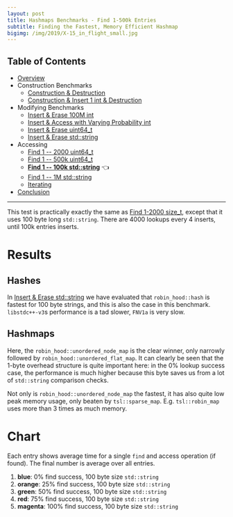 ```yaml
---
layout: post
title: Hashmaps Benchmarks - Find 1-500k Entries
subtitle: Finding the Fastest, Memory Efficient Hashmap
bigimg: /img/2019/X-15_in_flight_small.jpg
---
```


## Table of Contents

* [Overview](/2019/04/01/hashmap-benchmarks-01-overview/)
* Construction Benchmarks
   * [Construction & Destruction](/2019/04/01/hashmap-benchmarks-02-01-result-CtorDtorEmptyMap/)
   * [Construction & Insert 1 int & Destruction](/2019/04/01/hashmap-benchmarks-02-02-result-CtorDtorSingleEntryMap/)
* Modifying Benchmarks
   * [Insert & Erase 100M int](/2019/04/01/hashmap-benchmarks-03-01-result-InsertHugeInt/)
   * [Insert & Access with Varying Probability int](/2019/04/01/hashmap-benchmarks-03-02-result-RandomDistinct2/)
   * [Insert & Erase uint64_t](/2019/04/01/hashmap-benchmarks-03-03-result-RandomInsertErase/)
   * [Insert & Erase std::string](/2019/04/01/hashmap-benchmarks-03-04-result-RandomInsertEraseStrings/)
* Accessing
   * [Find 1 -- 2000 uint64_t](/2019/04/01/hashmap-benchmarks-04-02-result-RandomFind_2000/)
   * [Find 1 -- 500k uint64_t](/2019/04/01/hashmap-benchmarks-04-03-result-RandomFind_500000/)
   * **[Find 1 -- 100k std::string](/2019/04/01/hashmap-benchmarks-04-04-result-RandomFindString/)** 👈
   * [Find 1 -- 1M std::string](/2019/04/01/hashmap-benchmarks-04-05-result-RandomFindString_1000000/)
   * [Iterating](/2019/04/01/hashmap-benchmarks-04-06-result-IterateIntegers/)
* [Conclusion](/2019/04/01/hashmap-benchmarks-05-conclusion/)

----

This test is practically exactly the same as [Find 1-2000 size_t](/2019/04/01/hashmap-benchmarks-04-02-result-RandomFind_2000/), except that it uses 100 byte long `std::string`. There are 4000 lookups every 4 inserts, until 100k entries inserts.

# Results

## Hashes

In [Insert & Erase std::string](/2019/04/01/hashmap-benchmarks-03-04-result-RandomInsertEraseStrings/) we have evaluated that `robin_hood::hash` is fastest for 100 byte strings, and this is also the case in this benchmark. `libstdc++-v3`s performance is a tad slower, `FNV1a` is very slow.

## Hashmaps

Here, the `robin_hood::unordered_node_map` is the clear winner, only narrowly followed by `robin_hood::unordered_flat_map`. It can clearly be seen that the 1-byte overhead structure is quite important here: in the 0% lookup success case, the performance is much higher because this byte saves us from a lot of `std::string` comparison checks.

Not only is `robin_hood::unordered_node_map` the fastest, it has also quite low peak memory usage, only beaten by `tsl::sparse_map`. E.g. `tsl::robin_map` uses more than 3 times as much memory.

# Chart
Each entry shows average time for a single `find` and access operation (if found). The final number is average over all entries.

1. **blue**: 0% find success, 100 byte size `std::string`
1. **orange**: 25% find success, 100 byte size `std::string`
1. **green**: 50% find success, 100 byte size `std::string`
1. **red**: 75% find success, 100 byte size `std::string`
1. **magenta**: 100% find success, 100 byte size `std::string`

<script src="https://cdn.plot.ly/plotly-latest.min.js"></script>
<div id="id_bfccb34e" style="height:250em"></div>
<script>
    var colors = Plotly.d3.scale.category10().range();
    var m0y = [ "std::unordered_map", "boost::unordered_map", "emilib1::HashMap", "phmap::<br>parallel_flat_hash_map", "phmap::<br>parallel_node_hash_map", "eastl::hash_map", "spp::sparse_hash_map", "boost::multi_index::<br>hashed_unique", "tsl::hopscotch_map", "tsl::robin_map", "ska::bytell_hash_map", "<b>tsl::sparse_map</b>", "folly::F14ValueMap", "folly::F14NodeMap", "absl::flat_hash_map", "absl::node_hash_map", "phmap::flat_hash_map", "phmap::node_hash_map", "robin_hood::<br>unordered_flat_map", "<b>robin_hood::<br>unordered_node_map</b>"];
    var m1y = [ "std::unordered_map", "boost::unordered_map", "emilib1::HashMap", "phmap::<br>parallel_flat_hash_map", "phmap::<br>parallel_node_hash_map", "eastl::hash_map", "<b>spp::sparse_hash_map</b>", "boost::multi_index::<br>hashed_unique", "tsl::robin_map", "tsl::hopscotch_map", "ska::bytell_hash_map", "<b>tsl::sparse_map</b>", "folly::F14ValueMap", "folly::F14NodeMap", "absl::flat_hash_map", "phmap::flat_hash_map", "absl::node_hash_map", "phmap::node_hash_map", "robin_hood::<br>unordered_flat_map", "<b>robin_hood::<br>unordered_node_map</b>"];
    var m2y = [ "boost::unordered_map", "std::unordered_map", "emilib1::HashMap", "phmap::<br>parallel_flat_hash_map", "phmap::<br>parallel_node_hash_map", "eastl::hash_map", "spp::sparse_hash_map", "boost::multi_index::<br>hashed_unique", "tsl::robin_map", "tsl::hopscotch_map", "ska::bytell_hash_map", "<b>tsl::sparse_map</b>", "folly::F14ValueMap", "folly::F14NodeMap", "absl::flat_hash_map", "absl::node_hash_map", "phmap::flat_hash_map", "phmap::node_hash_map", "robin_hood::<br>unordered_flat_map", "<b>robin_hood::<br>unordered_node_map</b>"];
    var m3y = [ "std::unordered_map", "boost::unordered_map", "emilib1::HashMap", "phmap::<br>parallel_flat_hash_map", "phmap::<br>parallel_node_hash_map", "eastl::hash_map", "boost::multi_index::<br>hashed_unique", "spp::sparse_hash_map", "tsl::robin_map", "tsl::hopscotch_map", "ska::bytell_hash_map", "<b>tsl::sparse_map</b>", "folly::F14ValueMap", "absl::flat_hash_map", "absl::node_hash_map", "phmap::flat_hash_map", "folly::F14NodeMap", "phmap::node_hash_map", "robin_hood::<br>unordered_flat_map", "<b>robin_hood::<br>unordered_node_map</b>"];
    var m4y = [ "boost::unordered_map", "std::unordered_map", "emilib1::HashMap", "phmap::<br>parallel_flat_hash_map", "phmap::<br>parallel_node_hash_map", "eastl::hash_map", "boost::multi_index::<br>hashed_unique", "spp::sparse_hash_map", "tsl::robin_map", "tsl::hopscotch_map", "ska::bytell_hash_map", "<b>tsl::sparse_map</b>", "folly::F14ValueMap", "folly::F14NodeMap", "absl::flat_hash_map", "phmap::flat_hash_map", "absl::node_hash_map", "phmap::node_hash_map", "<b>robin_hood::<br>unordered_node_map</b>", "<b>robin_hood::<br>unordered_flat_map</b>"];
    var measurement_names = [ "0% 100 byte", "25% 100 byte", "50% 100 byte", "75% 100 byte", "100% 100 byte" ];

    var data = [
        { x: [ 8.32161e-08, 8.487955000000001e-08, 6.726995e-08, 6.45315e-08, 6.709375e-08, 6.718465e-08, 5.6253550000000004e-08, 6.746825e-08, 6.039295000000001e-08, 5.336120000000001e-08, 6.04882e-08, 4.836105e-08, 3.6029600000000004e-08, 3.4209250000000006e-08, 2.9641300000000004e-08, 2.98745e-08, 2.7762e-08, 2.846075e-08, 2.5575500000000003e-08, 2.652925e-08 ],
          y: m0y, name: measurement_names[0] + ' (robin_hood::hash)', type: 'bar', orientation: 'h', yaxis: 'y', marker: { color: colors[0], },
        },
        { x: [ 9.59397e-08, 9.489390000000001e-08, 7.713675e-08, 7.894535000000001e-08, 8.035965e-08, 7.963845e-08, 7.19036e-08, 7.764745e-08, 7.218505e-08, 6.943764999999999e-08, 7.080684999999999e-08, 6.40952e-08, 5.0244050000000006e-08, 4.7306600000000006e-08, 4.3863e-08, 4.433135e-08, 4.199215e-08, 4.31405e-08, 3.734e-08, 3.89713e-08 ],
          y: m0y, name: measurement_names[1] + ' (robin_hood::hash)', type: 'bar', orientation: 'h', yaxis: 'y', marker: { color: colors[1], },
        },
        { x: [ 9.48827e-08, 9.472425e-08, 8.345045e-08, 8.28226e-08, 8.220629999999999e-08, 7.933615e-08, 7.865845e-08, 7.645815e-08, 7.21136e-08, 7.254255e-08, 7.110725e-08, 7.072245000000001e-08, 5.73768e-08, 5.2603350000000004e-08, 5.087665e-08, 4.9950999999999995e-08, 4.914375e-08, 4.9225149999999994e-08, 4.43894e-08, 4.436475000000001e-08 ],
          y: m0y, name: measurement_names[2] + ' (robin_hood::hash)', type: 'bar', orientation: 'h', yaxis: 'y', marker: { color: colors[2], },
        },
        { x: [ 8.876610000000001e-08, 8.89998e-08, 8.543185e-08, 8.25823e-08, 7.94346e-08, 7.536980000000001e-08, 7.896385e-08, 7.067715e-08, 6.85439e-08, 7.11307e-08, 6.74806e-08, 7.070465e-08, 6.09504e-08, 5.48127e-08, 5.479445e-08, 5.18895e-08, 5.28118e-08, 5.09772e-08, 4.9613050000000005e-08, 4.773705e-08 ],
          y: m0y, name: measurement_names[3] + ' (robin_hood::hash)', type: 'bar', orientation: 'h', yaxis: 'y', marker: { color: colors[3], },
        },
        { x: [ 8.00072e-08, 7.831315000000001e-08, 8.299295e-08, 7.768355e-08, 7.191895e-08, 6.720905e-08, 7.492855e-08, 6.10646e-08, 6.188620000000001e-08, 6.5794e-08, 6.03389e-08, 6.680715e-08, 6.04112e-08, 5.139225000000001e-08, 5.532705e-08, 5.0078350000000006e-08, 5.258455e-08, 4.8005e-08, 4.843835e-08, 4.5558000000000003e-08 ],
          y: m0y, name: measurement_names[4] + ' (robin_hood::hash)', type: 'bar', orientation: 'h', yaxis: 'y', marker: { color: colors[4], },
            textposition: 'outside',
            text: [ "88.6ns avg<br>8.80MB", "88.4ns avg<br>9.00MB", "79.3ns avg<br>10.2MB", "77.3ns avg<br>7.51MB", "76.2ns avg<br>7.69MB", "73.7ns avg<br>8.93MB", "72.1ns avg<br>6.70MB", "70.7ns avg<br>11.7MB", "67.0ns avg<br>10.5MB", "66.5ns avg<br>22.7MB", "66.0ns avg<br>12.1MB", "<b>64.1ns avg<br>6.58MB</b>", "53.0ns avg<br>18.1MB", "48.1ns avg<br>10.3MB", "46.9ns avg<br>11.2MB", "45.2ns avg<br>8.54MB", "44.9ns avg<br>8.53MB", "44.0ns avg<br>7.72MB", "41.1ns avg<br>9.46MB", "<b>40.6ns avg<br>7.01MB</b>" ],
        },
        { x: [ 8.947715000000002e-08, 8.888504999999999e-08, 7.10034e-08, 6.66862e-08, 6.910705000000001e-08, 7.254855e-08, 5.5248899999999995e-08, 6.901825e-08, 5.85773e-08, 6.3073e-08, 6.29783e-08, 5.0149200000000005e-08, 3.769205e-08, 3.53293e-08, 2.9754699999999998e-08, 2.94552e-08, 3.029625e-08, 2.99593e-08, 2.801125e-08, 2.8600700000000003e-08 ],
          y: m1y, name: measurement_names[0] + ' (libstdc++-v3)', type: 'bar', orientation: 'h', yaxis: 'y2', marker: { color: colors[0], },
        },
        { x: [ 9.854130000000001e-08, 9.722535e-08, 7.956555000000001e-08, 7.98742e-08, 8.105195000000001e-08, 8.20408e-08, 7.125385e-08, 7.855675e-08, 7.488785e-08, 7.353905e-08, 7.203620000000001e-08, 6.543965000000001e-08, 5.296925000000001e-08, 4.93446e-08, 4.404305e-08, 4.3355850000000006e-08, 4.495e-08, 4.429485e-08, 4.0226350000000005e-08, 4.10457e-08 ],
          y: m1y, name: measurement_names[1] + ' (libstdc++-v3)', type: 'bar', orientation: 'h', yaxis: 'y2', marker: { color: colors[1], },
        },
        { x: [ 9.549185e-08, 9.548535000000001e-08, 8.484145e-08, 8.326320000000001e-08, 8.240245e-08, 8.054615e-08, 7.81376e-08, 7.67759e-08, 7.559395e-08, 7.276255000000001e-08, 7.16251e-08, 7.232435e-08, 5.80035e-08, 5.40372e-08, 5.083475e-08, 5.006985e-08, 5.025925e-08, 4.9523899999999995e-08, 4.67586e-08, 4.605765e-08 ],
          y: m1y, name: measurement_names[2] + ' (libstdc++-v3)', type: 'bar', orientation: 'h', yaxis: 'y2', marker: { color: colors[2], },
        },
        { x: [ 8.924524999999998e-08, 9.037045e-08, 8.665375e-08, 8.29296e-08, 7.996995e-08, 7.66865e-08, 7.843525000000001e-08, 7.12789e-08, 7.334125e-08, 6.890255e-08, 6.7951e-08, 7.28069e-08, 6.074755e-08, 5.500415000000001e-08, 5.45927e-08, 5.4141450000000006e-08, 5.263615e-08, 5.207255e-08, 5.058725e-08, 4.8901550000000006e-08 ],
          y: m1y, name: measurement_names[3] + ' (libstdc++-v3)', type: 'bar', orientation: 'h', yaxis: 'y2', marker: { color: colors[3], },
        },
        { x: [ 8.064775e-08, 8.049114999999999e-08, 8.419310000000001e-08, 7.819365e-08, 7.322625e-08, 6.861165000000001e-08, 7.452075e-08, 6.163525e-08, 6.76548e-08, 6.179435e-08, 6.10947e-08, 7.00643e-08, 5.939685e-08, 5.193125e-08, 5.4661e-08, 5.37509e-08, 5.09683e-08, 4.984415e-08, 4.947325e-08, 4.711905e-08 ],
          y: m1y, name: measurement_names[4] + ' (libstdc++-v3)', type: 'bar', orientation: 'h', yaxis: 'y2', marker: { color: colors[4], },
            textposition: 'outside',
            text: [ "90.7ns avg<br>8.79MB", "90.5ns avg<br>9.10MB", "81.3ns avg<br>9.49MB", "78.2ns avg<br>7.42MB", "77.2ns avg<br>7.74MB", "76.1ns avg<br>8.93MB", "<b>71.5ns avg<br>6.46MB</b>", "71.5ns avg<br>11.8MB", "70.0ns avg<br>22.3MB", "68.0ns avg<br>9.46MB", "67.1ns avg<br>9.21MB", "<b>66.2ns avg<br>6.48MB</b>", "53.8ns avg<br>17.4MB", "49.1ns avg<br>10.2MB", "46.8ns avg<br>10.2MB", "46.2ns avg<br>9.90MB", "45.8ns avg<br>8.45MB", "45.1ns avg<br>7.70MB", "43.0ns avg<br>9.49MB", "<b>42.3ns avg<br>7.05MB</b>" ],
        },
        { x: [ 9.95701e-08, 9.630045e-08, 8.274895e-08, 7.697540000000001e-08, 7.98116e-08, 8.08986e-08, 6.627020000000001e-08, 7.93163e-08, 7.06177e-08, 7.42017e-08, 7.42707e-08, 6.1047e-08, 4.9905750000000003e-08, 4.772055e-08, 3.978985e-08, 4.07886e-08, 3.9251199999999996e-08, 3.971425e-08, 3.619655e-08, 3.72871e-08 ],
          y: m2y, name: measurement_names[0] + ' (absl::Hash)', type: 'bar', orientation: 'h', yaxis: 'y3', marker: { color: colors[0], },
        },
        { x: [ 1.0669000000000001e-07, 1.062035e-07, 8.945444999999999e-08, 8.84999e-08, 8.97583e-08, 8.96234e-08, 8.037835e-08, 8.70282e-08, 8.343785000000001e-08, 8.22837e-08, 8.152855e-08, 7.48265e-08, 6.350995e-08, 6.01734e-08, 5.407795000000001e-08, 5.5557350000000005e-08, 5.3653900000000006e-08, 5.433185e-08, 4.9222099999999994e-08, 5.063140000000001e-08 ],
          y: m2y, name: measurement_names[1] + ' (absl::Hash)', type: 'bar', orientation: 'h', yaxis: 'y3', marker: { color: colors[1], },
        },
        { x: [ 1.051675e-07, 1.0338300000000001e-07, 9.481265e-08, 9.23385e-08, 9.129295e-08, 8.76862e-08, 8.670815e-08, 8.507300000000001e-08, 8.449705e-08, 8.121519999999999e-08, 8.047735000000001e-08, 8.126415e-08, 6.84332e-08, 6.3769e-08, 6.13546e-08, 6.07337e-08, 6.045e-08, 5.99274e-08, 5.636855e-08, 5.626865e-08 ],
          y: m2y, name: measurement_names[2] + ' (absl::Hash)', type: 'bar', orientation: 'h', yaxis: 'y3', marker: { color: colors[2], },
        },
        { x: [ 1.0116650000000001e-07, 9.786505e-08, 9.785935e-08, 9.365425e-08, 8.991655e-08, 8.447985e-08, 8.81657e-08, 8.009619999999999e-08, 8.30263e-08, 7.797254999999999e-08, 7.783175e-08, 8.309580000000001e-08, 7.19523e-08, 6.52015e-08, 6.70025e-08, 6.483145e-08, 6.59403e-08, 6.378470000000001e-08, 6.164785000000001e-08, 5.9304799999999996e-08 ],
          y: m2y, name: measurement_names[3] + ' (absl::Hash)', type: 'bar', orientation: 'h', yaxis: 'y3', marker: { color: colors[3], },
        },
        { x: [ 9.253135000000001e-08, 9.0154e-08, 9.790074999999999e-08, 9.14801e-08, 8.50616e-08, 7.75345e-08, 8.62181e-08, 7.179075e-08, 7.93816e-08, 7.23562e-08, 7.253035e-08, 8.255220000000001e-08, 7.3395e-08, 6.412050000000001e-08, 6.978635000000001e-08, 6.60791e-08, 6.851960000000001e-08, 6.42092e-08, 6.198575e-08, 5.80744e-08 ],
          y: m2y, name: measurement_names[4] + ' (absl::Hash)', type: 'bar', orientation: 'h', yaxis: 'y3', marker: { color: colors[4], },
            textposition: 'outside',
            text: [ "101ns avg<br>9.26MB", "98.8ns avg<br>8.72MB", "92.6ns avg<br>10.8MB", "88.6ns avg<br>7.44MB", "87.2ns avg<br>7.81MB", "84.0ns avg<br>8.94MB", "81.5ns avg<br>6.67MB", "80.7ns avg<br>11.8MB", "80.2ns avg<br>23.0MB", "77.6ns avg<br>10.4MB", "77.3ns avg<br>9.61MB", "<b>76.6ns avg<br>6.65MB</b>", "65.4ns avg<br>17.4MB", "60.2ns avg<br>10.1MB", "58.4ns avg<br>9.18MB", "57.6ns avg<br>8.42MB", "57.6ns avg<br>9.16MB", "56.4ns avg<br>7.68MB", "53.1ns avg<br>9.48MB", "<b>52.3ns avg<br>7.03MB</b>" ],
        },
        { x: [ 9.87508e-08, 9.9587e-08, 8.16372e-08, 7.75879e-08, 8.057975000000002e-08, 8.11129e-08, 8.10057e-08, 6.631380000000001e-08, 6.951755000000001e-08, 7.353854999999999e-08, 7.38546e-08, 6.20904e-08, 4.6201350000000004e-08, 4.480335e-08, 4.524455e-08, 4.3857e-08, 4.46927e-08, 4.431545e-08, 4.16395e-08, 4.215295e-08 ],
          y: m3y, name: measurement_names[0] + ' (folly::hasher)', type: 'bar', orientation: 'h', yaxis: 'y4', marker: { color: colors[0], },
        },
        { x: [ 1.11237e-07, 1.0995299999999999e-07, 9.191215e-08, 9.25556e-08, 9.4451e-08, 9.346419999999999e-08, 9.19665e-08, 8.36069e-08, 8.724285e-08, 8.59828e-08, 8.49979e-08, 7.870124999999999e-08, 6.017180000000001e-08, 5.732405e-08, 5.8125600000000005e-08, 5.62555e-08, 5.77208e-08, 5.7394099999999996e-08, 5.246795e-08, 5.3259700000000005e-08 ],
          y: m3y, name: measurement_names[1] + ' (folly::hasher)', type: 'bar', orientation: 'h', yaxis: 'y4', marker: { color: colors[1], },
        },
        { x: [ 1.0936200000000001e-07, 1.0940750000000001e-07, 9.83761e-08, 9.65519e-08, 9.651760000000001e-08, 9.280425e-08, 9.07702e-08, 9.067195e-08, 8.933335e-08, 8.58347e-08, 8.507135000000001e-08, 8.461780000000001e-08, 6.673995e-08, 6.328635e-08, 6.290515000000001e-08, 6.238745e-08, 6.3032e-08, 6.214260000000001e-08, 5.976535e-08, 5.9009550000000006e-08 ],
          y: m3y, name: measurement_names[2] + ' (folly::hasher)', type: 'bar', orientation: 'h', yaxis: 'y4', marker: { color: colors[2], },
        },
        { x: [ 1.028305e-07, 1.031885e-07, 9.910015e-08, 9.435595e-08, 9.252120000000001e-08, 8.806725e-08, 8.38379e-08, 8.957719999999999e-08, 8.622385e-08, 8.153415000000001e-08, 8.088765e-08, 8.3023e-08, 6.919915e-08, 6.65174e-08, 6.443145000000001e-08, 6.46536e-08, 6.374269999999999e-08, 6.301230000000001e-08, 6.39231e-08, 6.267135e-08 ],
          y: m3y, name: measurement_names[3] + ' (folly::hasher)', type: 'bar', orientation: 'h', yaxis: 'y4', marker: { color: colors[3], },
        },
        { x: [ 9.27602e-08, 9.1865e-08, 9.44317e-08, 8.780515e-08, 8.40777e-08, 7.856605e-08, 7.272964999999999e-08, 8.386655e-08, 7.93048e-08, 7.396825e-08, 7.272095000000001e-08, 7.79589e-08, 6.807465000000001e-08, 6.576515e-08, 6.16618e-08, 6.308494999999999e-08, 6.010205000000001e-08, 5.981805000000001e-08, 6.22573e-08, 6.06006e-08 ],
          y: m3y, name: measurement_names[4] + ' (folly::hasher)', type: 'bar', orientation: 'h', yaxis: 'y4', marker: { color: colors[4], },
            textposition: 'outside',
            text: [ "103ns avg<br>8.81MB", "103ns avg<br>9.00MB", "93.1ns avg<br>13.8MB", "89.8ns avg<br>7.21MB", "89.6ns avg<br>7.74MB", "86.8ns avg<br>8.99MB", "84.1ns avg<br>11.8MB", "82.8ns avg<br>6.92MB", "82.3ns avg<br>22.8MB", "80.2ns avg<br>13.8MB", "79.5ns avg<br>12.0MB", "<b>77.3ns avg<br>6.50MB</b>", "62.1ns avg<br>19.2MB", "59.5ns avg<br>9.45MB", "58.5ns avg<br>8.42MB", "58.0ns avg<br>10.0MB", "57.9ns avg<br>10.2MB", "57.3ns avg<br>7.75MB", "56.0ns avg<br>9.50MB", "<b>55.5ns avg<br>7.03MB</b>" ],
        },
        { x: [ 1.86798e-07, 1.8309700000000001e-07, 1.67608e-07, 1.64474e-07, 1.656395e-07, 1.671935e-07, 1.6533049999999997e-07, 1.5017000000000003e-07, 1.561775e-07, 1.596365e-07, 1.573605e-07, 1.42716e-07, 1.304705e-07, 1.275895e-07, 1.2081550000000003e-07, 1.2057350000000002e-07, 1.21213e-07, 1.2090799999999999e-07, 1.1786850000000001e-07, 1.1660950000000001e-07 ],
          y: m4y, name: measurement_names[0] + ' (FNV1a)', type: 'bar', orientation: 'h', yaxis: 'y5', marker: { color: colors[0], },
        },
        { x: [ 1.990025e-07, 2.00796e-07, 1.8012450000000002e-07, 1.83213e-07, 1.83919e-07, 1.8329450000000001e-07, 1.80352e-07, 1.74732e-07, 1.7696049999999998e-07, 1.7486249999999998e-07, 1.7253350000000001e-07, 1.6704700000000003e-07, 1.513465e-07, 1.47978e-07, 1.36877e-07, 1.36431e-07, 1.376e-07, 1.3695600000000003e-07, 1.33071e-07, 1.31161e-07 ],
          y: m4y, name: measurement_names[1] + ' (FNV1a)', type: 'bar', orientation: 'h', yaxis: 'y5', marker: { color: colors[1], },
        },
        { x: [ 1.9913450000000003e-07, 1.980785e-07, 1.883915e-07, 1.8664600000000002e-07, 1.8540250000000002e-07, 1.82892e-07, 1.7990950000000001e-07, 1.818145e-07, 1.79652e-07, 1.7626600000000002e-07, 1.7372100000000002e-07, 1.735785e-07, 1.6175750000000002e-07, 1.571605e-07, 1.5300499999999999e-07, 1.52054e-07, 1.5159450000000001e-07, 1.502825e-07, 1.42394e-07, 1.42329e-07 ],
          y: m4y, name: measurement_names[2] + ' (FNV1a)', type: 'bar', orientation: 'h', yaxis: 'y5', marker: { color: colors[2], },
        },
        { x: [ 1.924165e-07, 1.887235e-07, 1.8780199999999998e-07, 1.8253600000000001e-07, 1.79532e-07, 1.75151e-07, 1.707745e-07, 1.76936e-07, 1.7294649999999998e-07, 1.6954650000000002e-07, 1.672035e-07, 1.6861950000000002e-07, 1.583245e-07, 1.51806e-07, 1.508915e-07, 1.49356e-07, 1.477365e-07, 1.464745e-07, 1.4988449999999998e-07, 1.505795e-07 ],
          y: m4y, name: measurement_names[3] + ' (FNV1a)', type: 'bar', orientation: 'h', yaxis: 'y5', marker: { color: colors[3], },
        },
        { x: [ 1.779105e-07, 1.761435e-07, 1.804265e-07, 1.7382650000000002e-07, 1.6901450000000002e-07, 1.6362750000000003e-07, 1.5742100000000002e-07, 1.6919700000000003e-07, 1.615305e-07, 1.59015e-07, 1.570165e-07, 1.6113650000000003e-07, 1.5321900000000002e-07, 1.45497e-07, 1.471055e-07, 1.4535200000000002e-07, 1.42425e-07, 1.405175e-07, 1.451395e-07, 1.460955e-07 ],
          y: m4y, name: measurement_names[4] + ' (FNV1a)', type: 'bar', orientation: 'h', yaxis: 'y5', marker: { color: colors[4], },
            textposition: 'outside',
            text: [ "191ns avg<br>9.08MB", "189ns avg<br>8.78MB", "181ns avg<br>10.6MB", "178ns avg<br>7.39MB", "177ns avg<br>7.80MB", "174ns avg<br>8.98MB", "171ns avg<br>11.7MB", "171ns avg<br>6.89MB", "169ns avg<br>22.6MB", "168ns avg<br>10.4MB", "166ns avg<br>12.0MB", "<b>163ns avg<br>6.53MB</b>", "151ns avg<br>19.6MB", "146ns avg<br>9.90MB", "142ns avg<br>10.3MB", "141ns avg<br>8.47MB", "140ns avg<br>8.42MB", "139ns avg<br>7.67MB", "<b>138ns avg<br>6.98MB</b>", "<b>137ns avg<br>9.51MB</b>" ],
        },
    ];

    var layout = {
        // title: { text: 'RandomFindString'},
        grid: {
            ygap: 0.1,
            subplots: [
            ['xy'],
            ['xy2'],
            ['xy3'],
            ['xy4'],
            ['xy5'],
        ] },

        barmode: 'stack',
        yaxis: { title: 'robin_hood::hash', automargin: true, },
        yaxis2: { title: 'libstdc++-v3', automargin: true, },
        yaxis3: { title: 'absl::Hash', automargin: true, },
        yaxis4: { title: 'folly::hasher', automargin: true, },
        yaxis5: { title: 'FNV1a', automargin: true, },
        xaxis: { automargin: true,  },
        legend: { traceorder: 'normal' },
        margin: { pad: 0, l:0, r:0, t:0, b:0, },
        showlegend:false,
    };

    Plotly.newPlot('id_bfccb34e', data, layout);
</script>